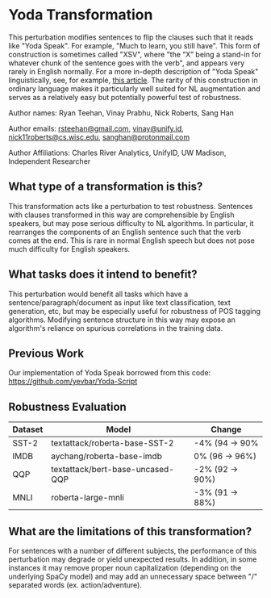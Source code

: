 # Yoda Transformation
This perturbation modifies sentences to flip the clauses such that it reads like "Yoda Speak". For example,
"Much to learn, you still have". This form of construction is sometimes called "XSV", where "the “X” being a stand-in
for whatever chunk of the sentence goes with the verb", and appears very rarely in English normally. For a more in-depth
description of "Yoda Speak" linguistically,
see, for example, [this article](https://www.theatlantic.com/entertainment/archive/2015/12/hmmmmm/420798/). The rarity of
this construction in ordinary language makes it particularly well suited for NL augmentation and serves as a relatively easy
but potentially powerful test of robustness.

Author names: Ryan Teehan, Vinay Prabhu, Nick Roberts, Sang Han

Author emails: rsteehan@gmail.com, vinay@unify.id, nick11roberts@cs.wisc.edu, sanghan@protonmail.com

Author Affiliations: Charles River Analytics, UnifyID, UW Madison, Independent Researcher

## What type of a transformation is this?
This transformation acts like a perturbation to test robustness. Sentences with clauses transformed in this way are
comprehensible by English speakers, but may pose serious difficulty to NL algorithms. In particular, it rearranges the components
of an English sentence such that the verb comes at the end. This is rare in normal English speech but does not pose much
difficulty for English speakers.

## What tasks does it intend to benefit?
This perturbation would benefit all tasks which have a sentence/paragraph/document as input like text classification,
text generation, etc, but may be especially useful for robustness of POS tagging algorithms. Modifying sentence structure
in this way may expose an algorithm's reliance on spurious correlations in the training data.
## Previous Work
Our implementation of Yoda Speak borrowed from this code: https://github.com/yevbar/Yoda-Script

## Robustness Evaluation
| Dataset          | Model      | Change                                                                  |
| ------------------ | ----------- | -----------                                                                |
| SST-2 | textattack/roberta-base-SST-2 | -4% (94 -> 90%
| IMDB  | aychang/roberta-base-imdb | 0% (96 -> 96%)
| QQP | textattack/bert-base-uncased-QQP | -2% (92 -> 90%)
| MNLI | roberta-large-mnli | -3% (91 -> 88%)

## What are the limitations of this transformation?
For sentences with a number of different subjects, the performance of this perturbation may degrade or yield unexpected results.
In addition, in some instances it may remove proper noun capitalization (depending on the underlying SpaCy model) and may
add an unnecessary space between "/" separated words (ex. action/adventure).